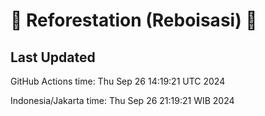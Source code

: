
# 🌳 Reforestation (Reboisasi) 🌲

## Last Updated

GitHub Actions time: Thu Sep 26 14:19:21 UTC 2024

Indonesia/Jakarta time: Thu Sep 26 21:19:21 WIB 2024
